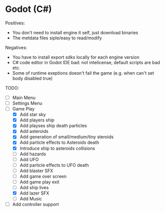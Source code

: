 # Godot (C#)


Positives:
* You don't need to install engine it self,  just download binaries
* The metdata files siple/easy to read/modify

Negatives:
* You have to install export sdks locally for each engine version
* C# code editor in Godot IDE bad: not intelicense, default scripts are bad etc.
* Some of runtime exeptions doesn't fail the game (e.g. when can't set body disabled true)

TODO: 
- [ ] Main Menu
- [ ] Settings Menu
- [ ] Game Play
  - [X] Add star sky
  - [X] Add players ship
  - [X] Add playses ship death particles
  - [X] Add asteroids
  - [X] Add generation of small/medium/tiny steroids
  - [X] Add particle effects to Asteroids death
  - [X] Introduce ship to asteroids collisions
  - [ ] Add hazards
  - [ ] Add UFO
  - [ ] Add particle effects to UFO death
  - [ ] Add blaster SFX  
  - [ ] Add game over screen
  - [ ] Add game play exit
  - [ ] Add ship lives
  - [X] Add lazer SFX
  - [ ] Add Music
- [ ] Add controller support